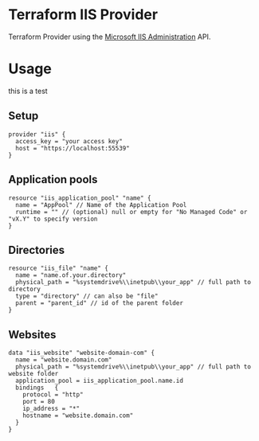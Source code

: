 # Terraform IIS Provider

Terraform Provider using the [Microsoft IIS Administration](https://docs.microsoft.com/en-us/IIS-Administration/) API.

# Usage

this is a test

## Setup

```hcl
provider "iis" {
  access_key = "your access key"
  host = "https://localhost:55539"
}
```

## Application pools

```hcl
resource "iis_application_pool" "name" {
  name = "AppPool" // Name of the Application Pool
  runtime = "" // (optional) null or empty for "No Managed Code" or "vX.Y" to specify version
}
```

## Directories

```hcl
resource "iis_file" "name" {
  name = "name.of.your.directory"
  physical_path = "%systemdrive%\\inetpub\\your_app" // full path to directory
  type = "directory" // can also be "file"
  parent = "parent_id" // id of the parent folder
}
```

## Websites

```hcl
data "iis_website" "website-domain-com" {
  name = "website.domain.com"
  physical_path = "%systemdrive%\\inetpub\\your_app" // full path to website folder
  application_pool = iis_application_pool.name.id
  bindings   {
    protocol = "http"
    port = 80
    ip_address = "*"
    hostname = "website.domain.com"
  }
}
```
